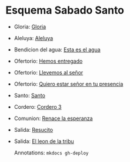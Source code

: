 # Esquema Sabado Santo

- Gloria: [Gloria](sabado_santo/gloria.md)
- Aleluya: [Aleluya](sabado_santo/aleluya.md)
- Bendicion del agua: [Esta es el agua](sabado_santo/bendicion_del_agua.md)
- Ofertorio: [Hemos entregado](sabado_santo/hemos_entregado.md)
- Ofertorio: [Llevemos al señor](sabado_santo/llevemos_al_sr_el_vino_y_el_pan.md)
- Ofertorio: [Quiero estar señor en tu presencia](sabado_santo/quiero_estar_senior.mdx)
- Santo: [Santo ](sabado_santo/santo_3.md)
- Cordero: [Cordero 3](sabado_santo/cordero_3.md)
- Comunion: [Renace la esperanza](sabado_santo/renace_la_esperanza.md)
- Salida: [Resucito](sabado_santo/resucito.md)
- Salida: [El leon de la tribu](sabado_santo/el_leon_de_la_tribu.md)

  Annotations:
  `mkdocs gh-deploy`
